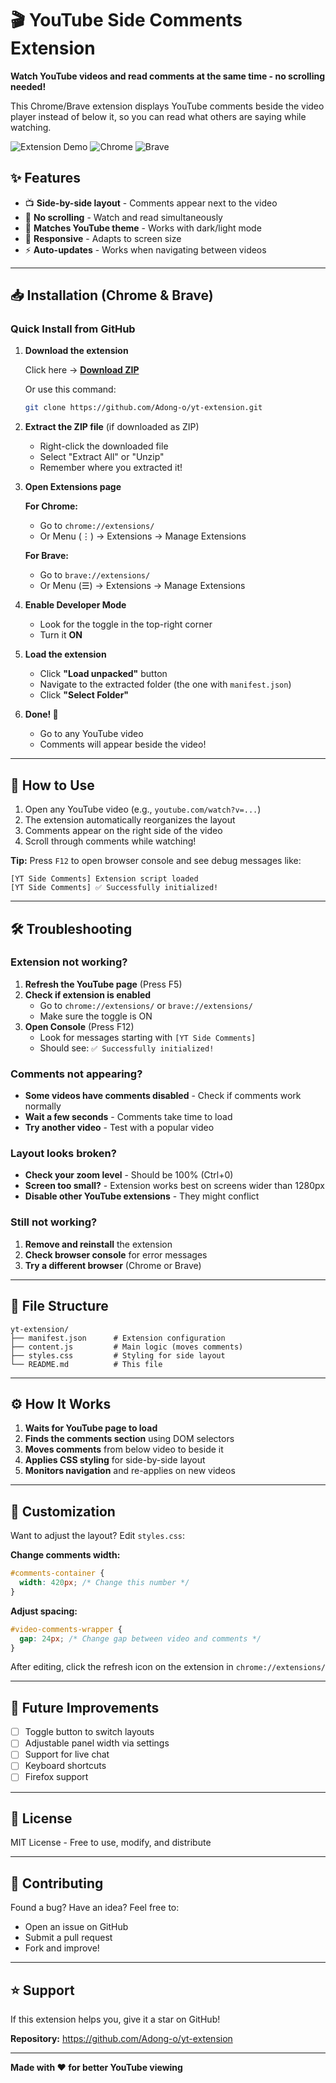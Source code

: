 # 🎬 YouTube Side Comments Extension

**Watch YouTube videos and read comments at the same time - no scrolling needed!**

This Chrome/Brave extension displays YouTube comments beside the video player instead of below it, so you can read what others are saying while watching.

![Extension Demo](https://img.shields.io/badge/Status-Working-brightgreen) ![Chrome](https://img.shields.io/badge/Chrome-Compatible-blue) ![Brave](https://img.shields.io/badge/Brave-Compatible-orange)

## ✨ Features

- 📺 **Side-by-side layout** - Comments appear next to the video
- 👀 **No scrolling** - Watch and read simultaneously  
- 🎨 **Matches YouTube theme** - Works with dark/light mode
- 📱 **Responsive** - Adapts to screen size
- ⚡ **Auto-updates** - Works when navigating between videos

---

## 📥 Installation (Chrome & Brave)

### Quick Install from GitHub

1. **Download the extension**
   
   Click here → [**Download ZIP**](https://github.com/Adong-o/yt-extension/archive/refs/heads/main.zip)
   
   Or use this command:
   ```bash
   git clone https://github.com/Adong-o/yt-extension.git
   ```

2. **Extract the ZIP file** (if downloaded as ZIP)
   - Right-click the downloaded file
   - Select "Extract All" or "Unzip"
   - Remember where you extracted it!

3. **Open Extensions page**
   
   **For Chrome:**
   - Go to `chrome://extensions/`
   - Or Menu (⋮) → Extensions → Manage Extensions
   
   **For Brave:**
   - Go to `brave://extensions/`
   - Or Menu (☰) → Extensions → Manage Extensions

4. **Enable Developer Mode**
   - Look for the toggle in the top-right corner
   - Turn it **ON**

5. **Load the extension**
   - Click **"Load unpacked"** button
   - Navigate to the extracted folder (the one with `manifest.json`)
   - Click **"Select Folder"**

6. **Done! 🎉**
   - Go to any YouTube video
   - Comments will appear beside the video!

---

## 🚀 How to Use

1. Open any YouTube video (e.g., `youtube.com/watch?v=...`)
2. The extension automatically reorganizes the layout
3. Comments appear on the right side of the video
4. Scroll through comments while watching!

**Tip:** Press `F12` to open browser console and see debug messages like:
```
[YT Side Comments] Extension script loaded
[YT Side Comments] ✅ Successfully initialized!
```

---

## 🛠️ Troubleshooting

### Extension not working?

1. **Refresh the YouTube page** (Press F5)
2. **Check if extension is enabled**
   - Go to `chrome://extensions/` or `brave://extensions/`
   - Make sure the toggle is ON
3. **Open Console** (Press F12)
   - Look for messages starting with `[YT Side Comments]`
   - Should see: `✅ Successfully initialized!`

### Comments not appearing?

- **Some videos have comments disabled** - Check if comments work normally
- **Wait a few seconds** - Comments take time to load
- **Try another video** - Test with a popular video

### Layout looks broken?

- **Check your zoom level** - Should be 100% (Ctrl+0)
- **Screen too small?** - Extension works best on screens wider than 1280px
- **Disable other YouTube extensions** - They might conflict

### Still not working?

1. **Remove and reinstall** the extension
2. **Check browser console** for error messages
3. **Try a different browser** (Chrome or Brave)

---

## 📁 File Structure

```
yt-extension/
├── manifest.json      # Extension configuration
├── content.js         # Main logic (moves comments)
├── styles.css         # Styling for side layout
└── README.md          # This file
```

---

## ⚙️ How It Works

1. **Waits for YouTube page to load**
2. **Finds the comments section** using DOM selectors
3. **Moves comments** from below video to beside it
4. **Applies CSS styling** for side-by-side layout
5. **Monitors navigation** and re-applies on new videos

---

## 🎨 Customization

Want to adjust the layout? Edit `styles.css`:

**Change comments width:**
```css
#comments-container {
  width: 420px; /* Change this number */
}
```

**Adjust spacing:**
```css
#video-comments-wrapper {
  gap: 24px; /* Change gap between video and comments */
}
```

After editing, click the refresh icon on the extension in `chrome://extensions/`

---

## 🔮 Future Improvements

- [ ] Toggle button to switch layouts
- [ ] Adjustable panel width via settings
- [ ] Support for live chat
- [ ] Keyboard shortcuts
- [ ] Firefox support

---

## 📜 License

MIT License - Free to use, modify, and distribute

---

## 🤝 Contributing

Found a bug? Have an idea? Feel free to:
- Open an issue on GitHub
- Submit a pull request
- Fork and improve!

---

## ⭐ Support

If this extension helps you, give it a star on GitHub!

**Repository:** https://github.com/Adong-o/yt-extension

---

**Made with ❤️ for better YouTube viewing**